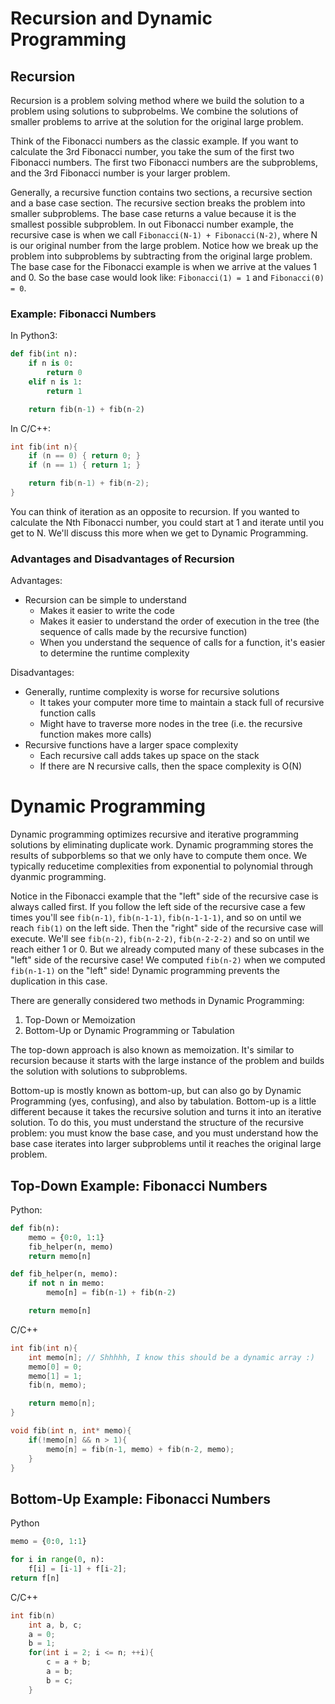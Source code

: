 # Recursion and Dynamic Programming
## Recursion
Recursion is a problem solving method where we build the solution to a problem using solutions to subprobelms.  We combine the solutions of smaller problems to arrive at the solution for the original large problem.  

Think of the Fibonacci numbers as the classic example.  If you want to calculate the 3rd Fibonacci number, you take the sum of the first two Fibonacci numbers.  The first two Fibonacci numbers are the subproblems, and the 3rd Fibonacci number is your larger problem.

Generally, a recursive function contains two sections, a recursive section and a base case section.  The recursive section breaks the problem into smaller subproblems.  The base case returns a value because it is the smallest possible subproblem.  In out Fibonacci number example, the recursive case is when we call `Fibonacci(N-1) + Fibonacci(N-2)`, where N is our original number from the large problem.  Notice how we break up the problem into subproblems by subtracting from the original large problem.  The base case for the Fibonacci example is when we arrive at the values 1 and 0.  So the base case would look like: `Fibonacci(1) = 1` and `Fibonacci(0) = 0`.

### Example: Fibonacci Numbers
In Python3:
```python
def fib(int n):
	if n is 0:
		return 0
	elif n is 1:
		return 1

	return fib(n-1) + fib(n-2)	
```
In C/C++:
```c++
int fib(int n){
	if (n == 0) { return 0; }
	if (n == 1) { return 1; }

	return fib(n-1) + fib(n-2);
}
```

You can think of iteration as an opposite to recursion.  If you wanted to calculate the Nth Fibonacci number, you could start at 1 and iterate until you get to N.  We'll discuss this more when we get to Dynamic Programming.

### Advantages and Disadvantages of Recursion
Advantages:
- Recursion can be simple to understand
	- Makes it easier to write the code 
	- Makes it easier to understand the order of execution in the tree (the sequence of calls made by the recursive function)
	- When you understand the sequence of calls for a function, it's easier to determine the runtime complexity

Disadvantages:
- Generally, runtime complexity is worse for recursive solutions
	- It takes your computer more time to maintain a stack full of recursive function calls
	- Might have to traverse more nodes in the tree (i.e. the recursive function makes more calls)
- Recursive functions have a larger space complexity
	- Each recursive call adds takes up space on the stack
	- If there are N recursive calls, then the space complexity is O(N)

# Dynamic Programming
Dynamic programming optimizes recursive and iterative programming solutions by eliminating duplicate work.  Dynamic programming stores the results of subporblems so that we only have to compute them once.  We typically reducetime complexities from exponential to polynomial through dyanmic programming.

Notice in the Fibonacci example that the "left" side of the recursive case is always called first.  If you follow the left side of the recursive case a few times you'll see `fib(n-1)`, `fib(n-1-1)`, `fib(n-1-1-1)`, and so on until we reach `fib(1)` on the left side.  Then the "right" side of the recursive case will execute.  We'll see `fib(n-2)`, `fib(n-2-2)`, `fib(n-2-2-2)` and so on until we reach either 1 or 0.  But we already computed many of these subcases in the "left" side of the recursive case!  We computed `fib(n-2)` when we computed `fib(n-1-1)` on the "left" side!  Dynamic programming prevents the duplication in this case.

There are generally considered two methods in Dynamic Programming:
1. Top-Down or Memoization
2. Bottom-Up or Dynamic Programming or Tabulation

The top-down approach is also known as memoization.  It's similar to recursion because it starts with the large instance of the problem and builds the solution with solutions to subproblems.  

Bottom-up is mostly known as bottom-up, but can also go by Dynamic Programming (yes, confusing), and also by tabulation.  Bottom-up is a little different because it takes the recursive solution and turns it into an iterative solution.  To do this, you must understand the structure of the recursive problem: you must know the base case, and you must understand how the base case iterates into larger subproblems until it reaches the original large problem.  

## Top-Down Example: Fibonacci Numbers
Python:
```python
def fib(n):
	memo = {0:0, 1:1}
	fib_helper(n, memo)
	return memo[n]

def fib_helper(n, memo):
	if not n in memo:
		memo[n] = fib(n-1) + fib(n-2)

	return memo[n]
```
C/C++
```c++
int fib(int n){
	int memo[n]; // Shhhhh, I know this should be a dynamic array :)
	memo[0] = 0;
	memo[1] = 1;
	fib(n, memo);

	return memo[n];
}

void fib(int n, int* memo){
	if(!memo[n] && n > 1){
		memo[n] = fib(n-1, memo) + fib(n-2, memo);
	}
}
```

## Bottom-Up Example: Fibonacci Numbers
Python
```python
memo = {0:0, 1:1}

for i in range(0, n):
	f[i] = [i-1] + f[i-2];
return f[n]
```
C/C++
```c++
int fib(n)
	int a, b, c;
	a = 0;
	b = 1;
	for(int i = 2; i <= n; ++i){
		c = a + b;
		a = b;
		b = c;
	}
```